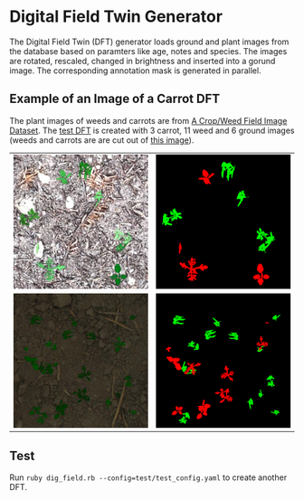 # Digital Field Twin Generator
 The Digital Field Twin (DFT) generator loads ground and plant images from the database based on paramters like age, notes and species. The images are rotated, rescaled, changed in brightness and inserted into a gorund image. The corresponding annotation mask is generated in parallel. 
 
 ## Example of an Image of a Carrot DFT
 The plant images of weeds and carrots are from [A Crop/Weed Field Image Dataset](https://github.com/cwfid/dataset). The [test DFT](./test/) is created with 3 carrot, 11 weed and 6 ground images (weeds and carrots are are cut out of [this image](https://github.com/cwfid/dataset/blob/master/images/060_image.png)). 
 <table>
   <tr>
    <td><img src="./test/images/0.jpg"  alt="1" width ="360px" ></td>
    <td><img src="./test/annotations/0.png" alt="2" width = "360px"></td>
   </tr> 
  </tr>
  <tr>
    <td><img src="./test/images/32.jpg"  alt="1" width ="360px" ></td>
    <td><img src="./test/annotations/32.png" alt="2" width = "360px"></td>
   </tr> 
  </tr>
</table>

## Test
Run `ruby dig_field.rb --config=test/test_config.yaml` to create another DFT.


